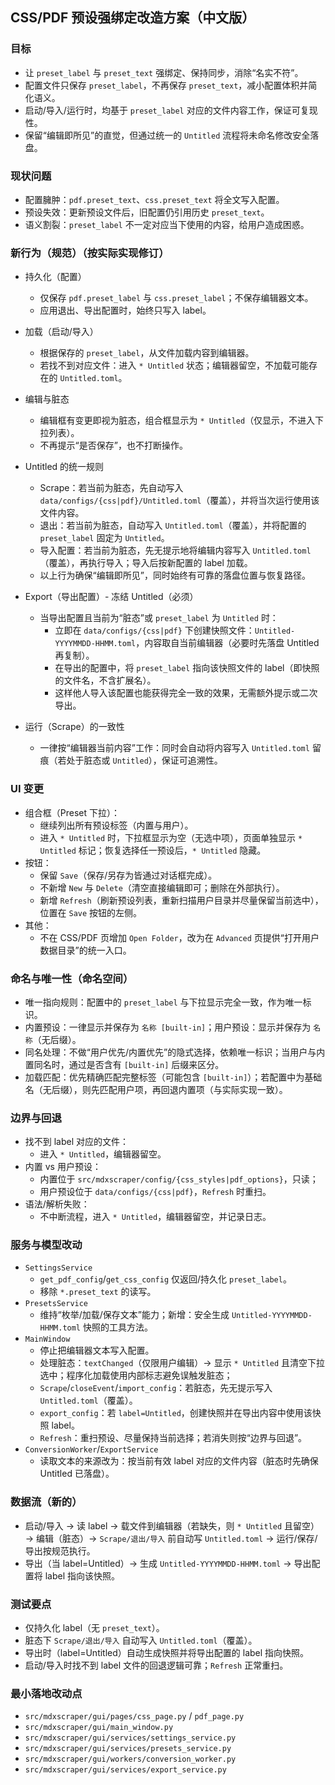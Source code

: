 ## CSS/PDF 预设强绑定改造方案（中文版）

### 目标
- 让 `preset_label` 与 `preset_text` 强绑定、保持同步，消除“名实不符”。
- 配置文件只保存 `preset_label`，不再保存 `preset_text`，减小配置体积并简化语义。
- 启动/导入/运行时，均基于 `preset_label` 对应的文件内容工作，保证可复现性。
- 保留“编辑即所见”的直觉，但通过统一的 `Untitled` 流程将未命名修改安全落盘。

### 现状问题
- 配置臃肿：`pdf.preset_text`、`css.preset_text` 将全文写入配置。
- 预设失效：更新预设文件后，旧配置仍引用历史 `preset_text`。
- 语义割裂：`preset_label` 不一定对应当下使用的内容，给用户造成困惑。

### 新行为（规范）（按实际实现修订）
- 持久化（配置）
  - 仅保存 `pdf.preset_label` 与 `css.preset_label`；不保存编辑器文本。
  - 应用退出、导出配置时，始终只写入 label。

- 加载（启动/导入）
  - 根据保存的 `preset_label`，从文件加载内容到编辑器。
  - 若找不到对应文件：进入 `* Untitled` 状态；编辑器留空，不加载可能存在的 `Untitled.toml`。

- 编辑与脏态
  - 编辑框有变更即视为脏态，组合框显示为 `* Untitled`（仅显示，不进入下拉列表）。
  - 不再提示“是否保存”，也不打断操作。

- Untitled 的统一规则
  - Scrape：若当前为脏态，先自动写入 `data/configs/{css|pdf}/Untitled.toml`（覆盖），并将当次运行使用该文件内容。
  - 退出：若当前为脏态，自动写入 `Untitled.toml`（覆盖），并将配置的 `preset_label` 固定为 `Untitled`。
  - 导入配置：若当前为脏态，先无提示地将编辑内容写入 `Untitled.toml`（覆盖），再执行导入；导入后按新配置的 label 加载。
  - 以上行为确保“编辑即所见”，同时始终有可靠的落盘位置与恢复路径。

- Export（导出配置）- 冻结 Untitled（必须）
  - 当导出配置且当前为“脏态”或 `preset_label` 为 `Untitled` 时：
    - 立即在 `data/configs/{css|pdf}` 下创建快照文件：`Untitled-YYYYMMDD-HHMM.toml`，内容取自当前编辑器（必要时先落盘 Untitled 再复制）。
    - 在导出的配置中，将 `preset_label` 指向该快照文件的 label（即快照的文件名，不含扩展名）。
    - 这样他人导入该配置也能获得完全一致的效果，无需额外提示或二次导出。

- 运行（Scrape）的一致性
  - 一律按“编辑器当前内容”工作：同时会自动将内容写入 `Untitled.toml` 留痕（若处于脏态或 `Untitled`），保证可追溯性。

### UI 变更
- 组合框（Preset 下拉）：
  - 继续列出所有预设标签（内置与用户）。
  - 进入 `* Untitled` 时，下拉框显示为空（无选中项），页面单独显示 `* Untitled` 标记；恢复选择任一预设后，`* Untitled` 隐藏。
- 按钮：
  - 保留 `Save`（保存/另存为皆通过对话框完成）。
  - 不新增 `New` 与 `Delete`（清空直接编辑即可；删除在外部执行）。
  - 新增 `Refresh`（刷新预设列表，重新扫描用户目录并尽量保留当前选中），位置在 `Save` 按钮的左侧。
- 其他：
  - 不在 CSS/PDF 页增加 `Open Folder`，改为在 `Advanced` 页提供“打开用户数据目录”的统一入口。

### 命名与唯一性（命名空间）
- 唯一指向规则：配置中的 `preset_label` 与下拉显示完全一致，作为唯一标识。
- 内置预设：一律显示并保存为 `名称 [built-in]`；用户预设：显示并保存为 `名称`（无后缀）。
- 同名处理：不做“用户优先/内置优先”的隐式选择，依赖唯一标识；当用户与内置同名时，通过是否含有 `[built-in]` 后缀来区分。
- 加载匹配：优先精确匹配完整标签（可能包含 `[built-in]`）；若配置中为基础名（无后缀），则先匹配用户项，再回退内置项（与实际实现一致）。

### 边界与回退
- 找不到 label 对应的文件：
  - 进入 `* Untitled`，编辑器留空。
- 内置 vs 用户预设：
  - 内置位于 `src/mdxscraper/config/{css_styles|pdf_options}`，只读；
  - 用户预设位于 `data/configs/{css|pdf}`，`Refresh` 时重扫。
- 语法/解析失败：
  - 不中断流程，进入 `* Untitled`，编辑器留空，并记录日志。

### 服务与模型改动
- `SettingsService`
  - `get_pdf_config`/`get_css_config` 仅返回/持久化 `preset_label`。
  - 移除 `*.preset_text` 的读写。
- `PresetsService`
  - 维持“枚举/加载/保存文本”能力；新增：安全生成 `Untitled-YYYYMMDD-HHMM.toml` 快照的工具方法。
- `MainWindow`
  - 停止把编辑器文本写入配置。
  - 处理脏态：`textChanged`（仅限用户编辑）→ 显示 `* Untitled` 且清空下拉选中；程序化加载使用内部标志避免误触发脏态；
  - `Scrape`/`closeEvent`/`import_config`：若脏态，先无提示写入 `Untitled.toml`（覆盖）。
  - `export_config`：若 `label=Untitled`，创建快照并在导出内容中使用该快照 label。
  - `Refresh`：重扫预设、尽量保持当前选择；若消失则按“边界与回退”。
- `ConversionWorker`/`ExportService`
  - 读取文本的来源改为：按当前有效 label 对应的文件内容（脏态时先确保 Untitled 已落盘）。

### 数据流（新的）
- 启动/导入 → 读 label → 载文件到编辑器（若缺失，则 `* Untitled` 且留空）→ 编辑（脏态）→ `Scrape/退出/导入` 前自动写 `Untitled.toml` → 运行/保存/导出按规范执行。
- 导出（当 label=Untitled）→ 生成 `Untitled-YYYYMMDD-HHMM.toml` → 导出配置将 label 指向该快照。

### 测试要点
- 仅持久化 label（无 `preset_text`）。
- 脏态下 `Scrape/退出/导入` 自动写入 `Untitled.toml`（覆盖）。
- 导出时（label=Untitled）自动生成快照并将导出配置的 label 指向快照。
- 启动/导入时找不到 label 文件的回退逻辑可靠；`Refresh` 正常重扫。

### 最小落地改动点
- `src/mdxscraper/gui/pages/css_page.py` / `pdf_page.py`
- `src/mdxscraper/gui/main_window.py`
- `src/mdxscraper/gui/services/settings_service.py`
- `src/mdxscraper/gui/services/presets_service.py`
- `src/mdxscraper/gui/workers/conversion_worker.py`
- `src/mdxscraper/gui/services/export_service.py`
